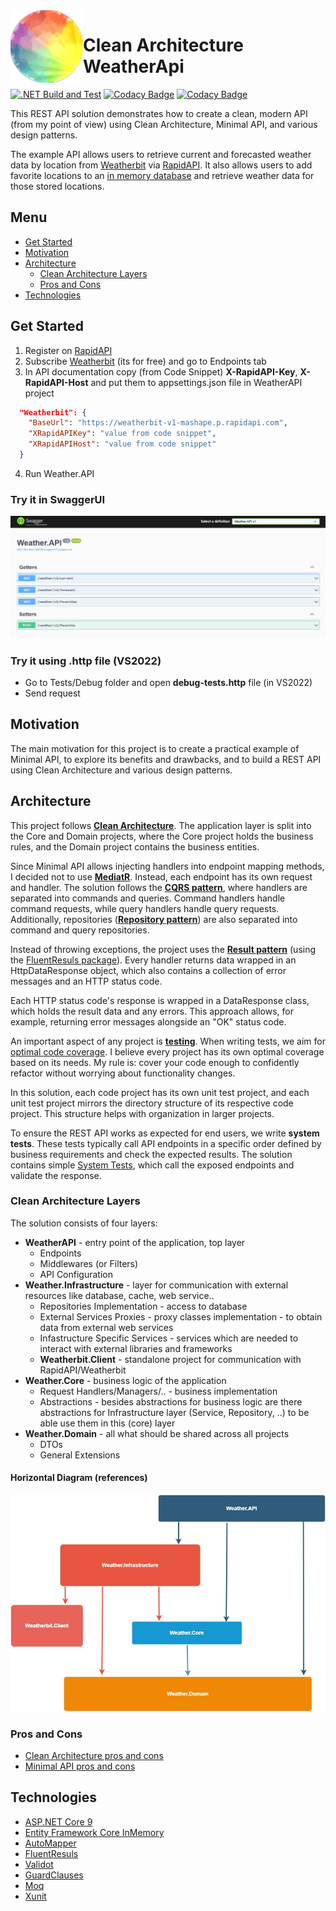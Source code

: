  <img align="left" width="116" height="116" src=".\doc\img\weatherApi_icon.png" />
 
 # Clean Architecture WeatherApi
[![.NET Build and Test](https://github.com/Gramli/WeatherApi/actions/workflows/dotnet.yml/badge.svg)](https://github.com/Gramli/WeatherApi/actions/workflows/dotnet.yml)
[![Codacy Badge](https://app.codacy.com/project/badge/Grade/77a7db482a44489aa5fbe40ca15d3137)](https://www.codacy.com/gh/Gramli/WeatherApi/dashboard?utm_source=github.com&amp;utm_medium=referral&amp;utm_content=Gramli/WeatherApi&amp;utm_campaign=Badge_Grade)
[![Codacy Badge](https://app.codacy.com/project/badge/Coverage/77a7db482a44489aa5fbe40ca15d3137)](https://www.codacy.com/gh/Gramli/WeatherApi/dashboard?utm_source=github.com&utm_medium=referral&utm_content=Gramli/WeatherApi&utm_campaign=Badge_Coverage)

This REST API solution demonstrates how to create a clean, modern API (from my point of view) using Clean Architecture, Minimal API, and various design patterns.

The example API allows users to retrieve current and forecasted weather data by location from [Weatherbit](https://www.weatherbit.io/) via [RapidAPI](https://rapidapi.com). It also allows users to add favorite locations to an [in memory database](https://learn.microsoft.com/en-us/ef/core/providers/in-memory/?tabs=dotnet-core-cli) and retrieve weather data for those stored locations.

## Menu
* [Get Started](#get-started)
* [Motivation](#motivation)
* [Architecture](#architecture)
	* [Clean Architecture Layers](#clean-architecture-layers)
 	* [Pros and Cons](#pros-and-cons) 
* [Technologies](#technologies)


## Get Started
1. Register on [RapidAPI](https://rapidapi.com)
2. Subscribe [Weatherbit](https://rapidapi.com/weatherbit/api/weather) (its for free) and go to Endpoints tab
3. In API documentation copy (from Code Snippet) **X-RapidAPI-Key**, **X-RapidAPI-Host** and put them to appsettings.json file in WeatherAPI project
```json
  "Weatherbit": {
    "BaseUrl": "https://weatherbit-v1-mashape.p.rapidapi.com",
    "XRapidAPIKey": "value from code snippet",
    "XRapidAPIHost": "value from code snippet"
  }
```
4. Run Weather.API 

### Try it in SwaggerUI
![SwaggerUI](./doc/img/weatherApiSwagger.gif)

### Try it using .http file (VS2022)
 * Go to Tests/Debug folder and open **debug-tests.http** file (in VS2022)
 * Send request

## Motivation
The main motivation for this project is to create a practical example of Minimal API, to explore its benefits and drawbacks, and to build a REST API using Clean Architecture and various design patterns.
## Architecture

This project follows **[Clean Architecture](https://learn.microsoft.com/en-us/dotnet/architecture/modern-web-apps-azure/common-web-application-architectures#clean-architecture)**. The application layer is split into the Core and Domain projects, where the Core project holds the business rules, and the Domain project contains the business entities.

Since Minimal API allows injecting handlers into endpoint mapping methods, I decided not to use **[MediatR](https://github.com/jbogard/MediatR)**. Instead, each endpoint has its own request and handler. The solution follows the **[CQRS pattern](https://learn.microsoft.com/en-us/azure/architecture/patterns/cqrs)**, where handlers are separated into commands and queries. Command handlers handle command requests, while query handlers handle query requests. Additionally, repositories (**[Repository pattern](https://learn.microsoft.com/en-us/aspnet/mvc/overview/older-versions/getting-started-with-ef-5-using-mvc-4/implementing-the-repository-and-unit-of-work-patterns-in-an-asp-net-mvc-application)**) are also separated into command and query repositories.

Instead of throwing exceptions, the project uses the **[Result pattern](https://www.forevolve.com/en/articles/2018/03/19/operation-result/)** (using the [FluentResuls package](https://github.com/altmann/FluentResults)). Every handler returns data wrapped in an HttpDataResponse object, which also contains a collection of error messages and an HTTP status code.

Each HTTP status code's response is wrapped in a DataResponse<T> class, which holds the result data and any errors. This approach allows, for example, returning error messages alongside an "OK" status code.

An important aspect of any project is **[testing](https://github.com/Gramli/WeatherApi/tree/main/src/Tests)**. When writing tests, we aim for [optimal code coverage](https://stackoverflow.com/questions/90002/what-is-a-reasonable-code-coverage-for-unit-tests-and-why). I believe every project has its own optimal coverage based on its needs. My rule is: cover your code enough to confidently refactor without worrying about functionality changes.

In this solution, each code project has its own unit test project, and each unit test project mirrors the directory structure of its respective code project. This structure helps with organization in larger projects.

To ensure the REST API works as expected for end users, we write **system tests**. These tests typically call API endpoints in a specific order defined by business requirements and check the expected results. The solution contains simple [System Tests](https://github.com/Gramli/WeatherApi/tree/main/src/Tests/SystemTests), which call the exposed endpoints and validate the response.

### Clean Architecture Layers

The solution consists of four layers:
* **WeatherAPI** - entry point of the application, top layer
	*  Endpoints
	*  Middlewares (or Filters)
	*  API Configuration
* **Weather.Infrastructure** - layer for communication with external resources like database, cache, web service.. 
	*  Repositories Implementation - access to database
	*  External Services Proxies - proxy classes implementation - to obtain data from external web services
	*  Infastructure Specific Services - services which are needed to interact with external libraries and frameworks
	* **Weatherbit.Client** - standalone project for communication with RapidAPI/Weatherbit
* **Weather.Core** - business logic of the application
	*  Request Handlers/Managers/.. - business implementation
	*  Abstractions - besides abstractions for business logic are there abstractions for Infrastructure layer (Service, Repository, ..) to be able use them in this (core) layer
* **Weather.Domain** - all what should be shared across all projects
	* DTOs
	* General Extensions

#### Horizontal Diagram (references)
![Project Clean Architecture Diagram](./doc/img/cleanArchitecture.jpg)

### Pros and Cons
* [Clean Architecture pros and cons](https://gramli.github.io//posts/architecture/clean-architecture-pros-and-cons)
* [Minimal API pros and cons](https://gramli.github.io/posts/code/aspnet/minimap-api-pros-and-cons)

## Technologies
* [ASP.NET Core 9](https://learn.microsoft.com/en-us/aspnet/core/introduction-to-aspnet-core?view=aspnetcore-9.0)
* [Entity Framework Core InMemory](https://learn.microsoft.com/en-us/ef/core/providers/in-memory/?tabs=dotnet-core-cli)
* [AutoMapper](https://github.com/AutoMapper/AutoMapper)
* [FluentResuls](https://github.com/altmann/FluentResults)
* [Validot](https://github.com/bartoszlenar/Validot)
* [GuardClauses](https://github.com/ardalis/GuardClauses)
* [Moq](https://github.com/moq/moq4)
* [Xunit](https://github.com/xunit/xunit)




